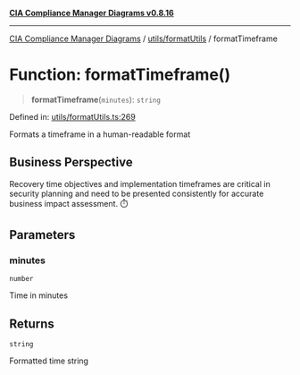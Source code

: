 [**CIA Compliance Manager Diagrams v0.8.16**](../../../README.md)

***

[CIA Compliance Manager Diagrams](../../../modules.md) / [utils/formatUtils](../README.md) / formatTimeframe

# Function: formatTimeframe()

> **formatTimeframe**(`minutes`): `string`

Defined in: [utils/formatUtils.ts:269](https://github.com/Hack23/cia-compliance-manager/blob/96f4020424aba8c55d4fe94eddf596babc070968/src/utils/formatUtils.ts#L269)

Formats a timeframe in a human-readable format

## Business Perspective

Recovery time objectives and implementation timeframes are critical
in security planning and need to be presented consistently for
accurate business impact assessment. ⏱️

## Parameters

### minutes

`number`

Time in minutes

## Returns

`string`

Formatted time string

